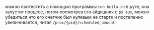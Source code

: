 можно протестить с помощью программы ```run_hello.sh``` в руте, она запустит процесс, потом посмотрев его айдишник с ```ps aux```, можно убедиться что его счетчик был нулевым на старте и постепенно увеличивается, читая ```/proc/{pid}/scheduled_amount```